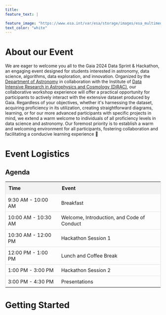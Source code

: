 ```yaml
---
title:
feature_text: |

feature_image: "https://www.esa.int/var/esa/storage/images/esa_multimedia/images/2018/04/gaia_s_sky_in_colour2/17475368-10-eng-GB/Gaia_s_sky_in_colour_pillars.jpg"
text_color: "white"
---
```



# About our Event

We are eager to welcome you all to the Gaia 2024 Data Sprint & Hackathon, an engaging event designed for students interested in astronomy, data science, algorithms, data exploration, and innovation. Organized by the [Department of Astronomy](https://astro.washington.edu/) in collaboration with the Institute of [Data Intensive Research in Astrophysics and Cosmology (DiRAC)](https://dirac.astro.washington.edu/), our collaborative workshop experience will offer a practical opportunity for participants to actively interact with the extensive dataset produced by Gaia. Regardless of your objectives, whether it's harnessing the dataset, acquiring proficiency in its utilization, creating straightforward diagrams, learning, or for our more advanced participants with specific projects in mind, we extend a warm welcome to individuals of all proficiency levels in data science and astronomy. Our foremost priority is to establish a warm and welcoming environment for all participants, fostering collaboration and facilitating a conducive learning experience :rocket:


# Event Logistics


## Agenda

<!-- Fancy HTML Table with Breakfast -->
<table style="width:100%; border-collapse: collapse; border: 1px solid #ddd;">
  <tr>
    <th style="text-align: left; padding: 10px; background-color: #f2f2f2;">Time</th>
    <th style="text-align: left; padding: 10px; background-color: #f2f2f2;">Event</th>
  </tr>
  <tr>
    <td style="padding: 8px; border-bottom: 1px solid #ddd;">9:30 AM - 10:00 AM</td>
    <td style="padding: 8px; border-bottom: 1px solid #ddd;">Breakfast</td>
  </tr>
  <tr>
    <td style="padding: 8px; border-bottom: 1px solid #ddd;">10:00 AM - 10:30 AM</td>
    <td style="padding: 8px; border-bottom: 1px solid #ddd;">Welcome, Introduction, and Code of Conduct</td>
  </tr>
  <tr>
    <td style="padding: 8px; border-bottom: 1px solid #ddd;">10:30 AM - 12:00 PM</td>
    <td style="padding: 8px; border-bottom: 1px solid #ddd;">Hackathon Session 1</td>
  </tr>
  <tr>
    <td style="padding: 8px; border-bottom: 1px solid #ddd;">12:00 PM - 1:00 PM</td>
    <td style="padding: 8px; border-bottom: 1px solid #ddd;">Lunch and Coffee Break</td>
  </tr>
  <tr>
    <td style="padding: 8px; border-bottom: 1px solid #ddd;">1:00 PM - 3:00 PM</td>
    <td style="padding: 8px; border-bottom: 1px solid #ddd;">Hackathon Session 2</td>
  </tr>
  <tr>
    <td style="padding: 8px;">3:00 PM - 4:30 PM</td>
    <td style="padding: 8px;">Presentations</td>
  </tr>
</table>



# Getting Started
